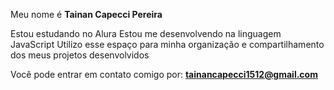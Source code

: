Meu nome é **Tainan Capecci Pereira**

Estou estudando no Alura
Estou me desenvolvendo na linguagem JavaScript
Utilizo esse espaço para minha organização e compartilhamento dos meus projetos desenvolvidos

Você pode entrar em contato comigo por: **tainancapecci1512@gmail.com**



